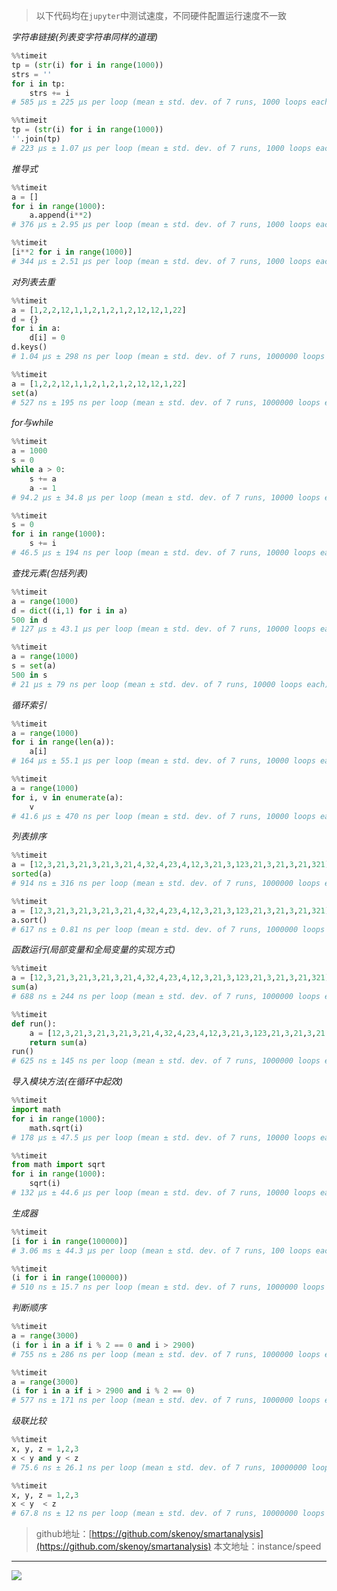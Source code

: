 > 以下代码均在`jupyter`中测试速度，不同硬件配置运行速度不一致

*字符串链接(列表变字符串同样的道理)*
```python
%%timeit
tp = (str(i) for i in range(1000))
strs = ''
for i in tp:
    strs += i
# 585 µs ± 225 µs per loop (mean ± std. dev. of 7 runs, 1000 loops each)

%%timeit
tp = (str(i) for i in range(1000))
''.join(tp)
# 223 µs ± 1.07 µs per loop (mean ± std. dev. of 7 runs, 1000 loops each)
```

*推导式*
```python
%%timeit
a = []
for i in range(1000):
    a.append(i**2)
# 376 µs ± 2.95 µs per loop (mean ± std. dev. of 7 runs, 1000 loops each)

%%timeit
[i**2 for i in range(1000)]
# 344 µs ± 2.51 µs per loop (mean ± std. dev. of 7 runs, 1000 loops each)
```

*对列表去重*
```python
%%timeit
a = [1,2,2,12,1,1,2,1,2,1,2,12,12,1,22]
d = {}
for i in a:
    d[i] = 0
d.keys()
# 1.04 µs ± 298 ns per loop (mean ± std. dev. of 7 runs, 1000000 loops each)

%%timeit
a = [1,2,2,12,1,1,2,1,2,1,2,12,12,1,22]
set(a)
# 527 ns ± 195 ns per loop (mean ± std. dev. of 7 runs, 1000000 loops each)
```

*for与while*
```python
%%timeit
a = 1000
s = 0
while a > 0:
    s += a
    a -= 1
# 94.2 µs ± 34.8 µs per loop (mean ± std. dev. of 7 runs, 10000 loops each)

%%timeit
s = 0
for i in range(1000):
    s += i
# 46.5 µs ± 194 ns per loop (mean ± std. dev. of 7 runs, 10000 loops each)
```

*查找元素(包括列表)*
```python
%%timeit
a = range(1000)
d = dict((i,1) for i in a)
500 in d
# 127 µs ± 43.1 µs per loop (mean ± std. dev. of 7 runs, 10000 loops each)

%%timeit
a = range(1000)
s = set(a)
500 in s
# 21 µs ± 79 ns per loop (mean ± std. dev. of 7 runs, 10000 loops each)
```

*循环索引*
```python
%%timeit
a = range(1000)
for i in range(len(a)):
    a[i]
# 164 µs ± 55.1 µs per loop (mean ± std. dev. of 7 runs, 10000 loops each)

%%timeit
a = range(1000)
for i, v in enumerate(a):
    v
# 41.6 µs ± 470 ns per loop (mean ± std. dev. of 7 runs, 10000 loops each)
```

*列表排序*
```python
%%timeit
a = [12,3,21,3,21,3,21,3,21,4,32,4,23,4,12,3,21,3,123,21,3,21,3,21,321]
sorted(a)
# 914 ns ± 316 ns per loop (mean ± std. dev. of 7 runs, 1000000 loops each)

%%timeit
a = [12,3,21,3,21,3,21,3,21,4,32,4,23,4,12,3,21,3,123,21,3,21,3,21,321]
a.sort()
# 617 ns ± 0.81 ns per loop (mean ± std. dev. of 7 runs, 1000000 loops each)
```

*函数运行(局部变量和全局变量的实现方式)*
```python
%%timeit
a = [12,3,21,3,21,3,21,3,21,4,32,4,23,4,12,3,21,3,123,21,3,21,3,21,321]
sum(a)
# 688 ns ± 244 ns per loop (mean ± std. dev. of 7 runs, 1000000 loops each)

%%timeit
def run():
    a = [12,3,21,3,21,3,21,3,21,4,32,4,23,4,12,3,21,3,123,21,3,21,3,21,321]
    return sum(a)
run()
# 625 ns ± 145 ns per loop (mean ± std. dev. of 7 runs, 1000000 loops each)
```

*导入模块方法(在循环中起效)*
```python
%%timeit
import math
for i in range(1000):
    math.sqrt(i)
# 178 µs ± 47.5 µs per loop (mean ± std. dev. of 7 runs, 10000 loops each)

%%timeit
from math import sqrt
for i in range(1000):
    sqrt(i)
# 132 µs ± 44.6 µs per loop (mean ± std. dev. of 7 runs, 10000 loops each)
```

*生成器*
```python
%%timeit
[i for i in range(100000)]
# 3.06 ms ± 44.3 µs per loop (mean ± std. dev. of 7 runs, 100 loops each)

%%timeit
(i for i in range(100000))
# 510 ns ± 15.7 ns per loop (mean ± std. dev. of 7 runs, 1000000 loops each)
```

*判断顺序*
```python
%%timeit
a = range(3000)
(i for i in a if i % 2 == 0 and i > 2900)
# 755 ns ± 286 ns per loop (mean ± std. dev. of 7 runs, 1000000 loops each)

%%timeit
a = range(3000)
(i for i in a if i > 2900 and i % 2 == 0)
# 577 ns ± 171 ns per loop (mean ± std. dev. of 7 runs, 1000000 loops each)
```

*级联比较*
```python
%%timeit
x, y, z = 1,2,3
x < y and y < z
# 75.6 ns ± 26.1 ns per loop (mean ± std. dev. of 7 runs, 10000000 loops each)

%%timeit
x, y, z = 1,2,3
x < y  < z
# 67.8 ns ± 12 ns per loop (mean ± std. dev. of 7 runs, 10000000 loops each)
```
> github地址：[https://github.com/skenoy/smartanalysis](https://github.com/skenoy/smartanalysis)
> 本文地址：instance/speed

---

![](https://mmbiz.qpic.cn/mmbiz_png/mYJibSOraq9pLEwFgUObcImwB175s3Nm5eXowgRhE68Nq10K66oBpHiblP6L9XicpeKs9vqUp6NqrYoypNqP37rTA/0?wx_fmt=png)
